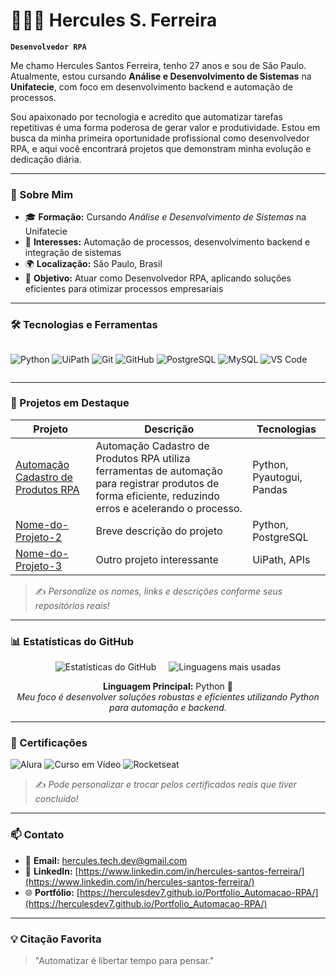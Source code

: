 # 👨🏻‍💻 Hercules S. Ferreira

**`Desenvolvedor RPA`**

Me chamo Hercules Santos Ferreira, tenho 27 anos e sou de São Paulo.  
Atualmente, estou cursando **Análise e Desenvolvimento de Sistemas** na **Unifatecie**, com foco em desenvolvimento backend e automação de processos.

Sou apaixonado por tecnologia e acredito que automatizar tarefas repetitivas é uma forma poderosa de gerar valor e produtividade. Estou em busca da minha primeira oportunidade profissional como desenvolvedor RPA, e aqui você encontrará projetos que demonstram minha evolução e dedicação diária.

---

### 🧾 Sobre Mim

- 🎓 **Formação:** Cursando *Análise e Desenvolvimento de Sistemas* na Unifatecie  
- 🧠 **Interesses:** Automação de processos, desenvolvimento backend e integração de sistemas  
- 🌍 **Localização:** São Paulo, Brasil  
- 💼 **Objetivo:** Atuar como Desenvolvedor RPA, aplicando soluções eficientes para otimizar processos empresariais  

---

### 🛠️ Tecnologias e Ferramentas

<div style="display: flex; gap: 8px; flex-wrap: wrap;">
  
![Python](https://img.shields.io/badge/-Python-3776AB?style=for-the-badge&logo=python&logoColor=white)
![UiPath](https://img.shields.io/badge/-UiPath-FF6C37?style=for-the-badge&logo=uipath&logoColor=white)
![Git](https://img.shields.io/badge/-Git-F05032?style=for-the-badge&logo=git&logoColor=white)
![GitHub](https://img.shields.io/badge/-GitHub-181717?style=for-the-badge&logo=github&logoColor=white)
![PostgreSQL](https://img.shields.io/badge/-PostgreSQL-336791?style=for-the-badge&logo=postgresql&logoColor=white)
![MySQL](https://img.shields.io/badge/-MySQL-4479A1?style=for-the-badge&logo=mysql&logoColor=white)
![VS Code](https://img.shields.io/badge/-VS%20Code-007ACC?style=for-the-badge&logo=visual-studio-code&logoColor=white)

</div>

---

### 🚀 Projetos em Destaque

| Projeto | Descrição | Tecnologias |
|--------|-----------|-------------|
| [Automação Cadastro de Produtos RPA](https://github.com/HerculesDEV7/Projeto-Automacao-de-Cadastro-de-Produtos) | Automação Cadastro de Produtos RPA utiliza ferramentas de automação para registrar produtos de forma eficiente, reduzindo erros e acelerando o processo. | Python, Pyautogui, Pandas |
| [Nome-do-Projeto-2](https://github.com/HerculesDEV7/Nome-do-Projeto-2) | Breve descrição do projeto | Python, PostgreSQL |
| [Nome-do-Projeto-3](https://github.com/HerculesDEV7/Nome-do-Projeto-3) | Outro projeto interessante | UiPath, APIs |

> ✍️ *Personalize os nomes, links e descrições conforme seus repositórios reais!*

---

### 📊 Estatísticas do GitHub

<div style="display: flex; justify-content: center; gap: 20px; flex-wrap: wrap;">
  <img src="https://github-readme-stats.vercel.app/api?username=HerculesDEV7&show_icons=true&theme=tokyonight&locale=pt-br&title_color=58A6FF&text_color=C9D1D9&icon_color=79C0FF" alt="Estatísticas do GitHub" />
  <img src="https://github-readme-stats.vercel.app/api/top-langs/?username=HerculesDEV7&layout=compact&theme=tokyonight&title_color=58A6FF&text_color=C9D1D9&locale=pt-br" alt="Linguagens mais usadas" />
</div>

<p align="center">
  <strong>Linguagem Principal:</strong> Python 🐍<br>
  <em>Meu foco é desenvolver soluções robustas e eficientes utilizando Python para automação e backend.</em>
</p>

---

### 📜 Certificações

![Alura](https://img.shields.io/badge/-Curso%20Alura%20Python%20Iniciante-blue?style=flat-square&logo=python)
![Curso em Vídeo](https://img.shields.io/badge/-Curso%20em%20Vídeo%20Git%20e%20GitHub-green?style=flat-square&logo=git)
![Rocketseat](https://img.shields.io/badge/-Rocketseat%20Discover%20JS-purple?style=flat-square&logo=javascript)

> ✍️ *Pode personalizar e trocar pelos certificados reais que tiver concluído!*

---

### 📫 Contato

- 📧 **Email:** [hercules.tech.dev@gmail.com](mailto:hercules.tech.dev@gmail.com)
- 💼 **LinkedIn:** [https://www.linkedin.com/in/hercules-santos-ferreira/](https://www.linkedin.com/in/hercules-santos-ferreira/)  
- 🌐 **Portfólio:** [https://herculesdev7.github.io/Portfolio_Automacao-RPA/](https://herculesdev7.github.io/Portfolio_Automacao-RPA/)  

---

### 💡 Citação Favorita

> "Automatizar é libertar tempo para pensar."
